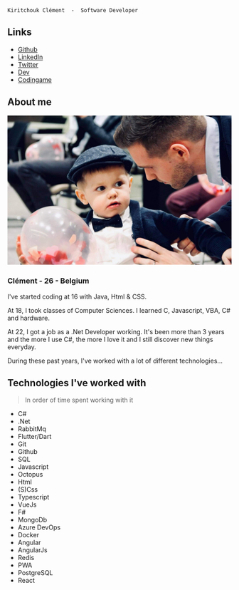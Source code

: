     Kiritchouk Clément  -  Software Developer

## Links

- [Github](https://github.com/KiritchoukC)
- [LinkedIn](www.linkedin.com/in/clément-kiritchouk)
- [Twitter](https://twitter.com/CKiritchouk)
- [Dev](https://dev.to/kiritchoukc)
- [Codingame](https://www.codingame.com/profile/9489de0b10dd425c9176c12d9a4b13cf3864833)

## About me

![Me and my son, Gaspard](https://raw.githubusercontent.com/KiritchoukC/kiritchoukc.github.io/main/me_and_my_son.jpeg "Me and my son, Gaspard")

### Clément - 26 - Belgium

I've started coding at 16 with Java, Html & CSS.

At 18, I took classes of Computer Sciences. I learned C, Javascript, VBA, C# and hardware.

At 22, I got a job as a .Net Developer working. It's been more than 3 years and the more I use C#, the more I love it and I still discover new things everyday.

During these past years, I've worked with a lot of different technologies...

## Technologies I've worked with

> In order of time spent working with it

- C#
- .Net
- RabbitMq
- Flutter/Dart
- Git
- Github
- SQL
- Javascript
- Octopus
- Html
- (S)Css
- Typescript
- VueJs
- F#
- MongoDb
- Azure DevOps
- Docker
- Angular
- AngularJs
- Redis
- PWA
- PostgreSQL
- React
<!-- ## History -->